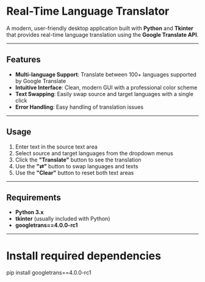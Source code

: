 #  Real-Time Language Translator

A modern, user-friendly desktop application built with **Python** and **Tkinter** that provides real-time language translation using the **Google Translate API**.

---

##  Features
-  **Multi-language Support**: Translate between 100+ languages supported by Google Translate  
-  **Intuitive Interface**: Clean, modern GUI with a professional color scheme  
-  **Text Swapping**: Easily swap source and target languages with a single click  
-  **Error Handling**: Easy handling of translation issues  

---

## Usage
1. Enter text in the source text area  
2. Select source and target languages from the dropdown menus  
3. Click the **"Translate"** button to see the translation  
4. Use the **"⇄"** button to swap languages and texts  
5. Use the **"Clear"** button to reset both text areas  

---

##  Requirements
- **Python 3.x**  
- **tkinter** (usually included with Python)  
- **googletrans==4.0.0-rc1**  

---



# Install required dependencies
pip install googletrans==4.0.0-rc1
